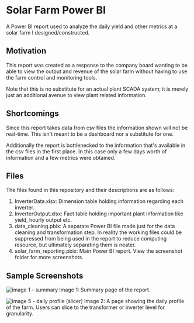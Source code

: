 # Solar Farm Power BI
A Power BI report used to analyze the daily yield and other metrics at a solar farm I designed/constructed.

## Motivation
This report was created as a response to the company board wanting to be able to view the output and revenue of the solar farm without having to use the farm control and monitoring tools.

Note that this is no substitute for an actual plant SCADA system; it is merely just an additional avenue to view plant related information.

## Shortcomings
Since this report takes data from csv files the information shown will not be real-time. This isn't meant to be a dashboard nor a substitute for one. 

Additionally the report is bottlenecked to the information that's available in the csv files in the first place. In this case only a few days worth of information and a few metrics were obtained. 

## Files 
The files found in this repository and their descriptions are as follows:
1. InverterData.xlsx: Dimension table holding information regarding each inverter.
2. InverterOutput.xlsx: Fact table holding important plant information like yield, hourly output etc.
3. data_cleaning.pbix: A separate Power BI file made just for the data cleaning and transformation step. In reality the working files could be suppressed from being used in the report to reduce computing resource, but ultimately separating them is neater.
4. solar_farm_reporting.pbix: Main Power BI report. View the screenshot folder for more screenshots.


## Sample Screenshots
![image 1 - summary](https://github.com/splatterconstruct146/solar_farm_power_bi/assets/135209633/0c873fc3-0184-43b2-9b59-519dedefc1d1)
Image 1: Summary page of the report.

![image 5 - daily profile (slicer)](https://github.com/splatterconstruct146/solar_farm_power_bi/assets/135209633/8ff9d784-4d00-45b8-8983-742584213657)
Image 2: A page showing the daily profile of the farm. Users can slice to the transformer or inverter level for granularity.

